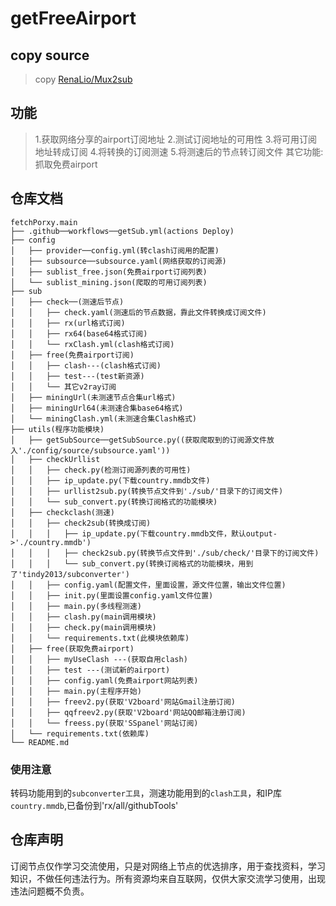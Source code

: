 # getFreeAirport

## copy source

> copy [RenaLio/Mux2sub](https://github.com/RenaLio/Mux2sub)

## 功能

> 1.获取网络分享的airport订阅地址 
> 2.测试订阅地址的可用性
> 3.将可用订阅地址转成订阅 
> 4.将转换的订阅测速
> 5.将测速后的节点转订阅文件
> 其它功能: 抓取免费airport

## 仓库文档
```
fetchPorxy.main
├── .github──workflows──getSub.yml(actions Deploy)
├── config
│   ├── provider──config.yml(转clash订阅用的配置)
│   ├── subsource──subsource.yaml(网络获取的订阅源)
│   ├── sublist_free.json(免费airport订阅列表) 
│   └── sublist_mining.json(爬取的可用订阅列表) 	
├── sub
│   ├── check──(测速后节点)
│   │   ├── check.yaml(测速后的节点数据，靠此文件转换成订阅文件)
│   │   ├── rx(url格式订阅)
│   │   ├── rx64(base64格式订阅)
│   │   └── rxClash.yml(clash格式订阅)
│   ├── free(免费airport订阅)
│   │   ├── clash---(clash格式订阅)
│   │   ├── test---(test新资源)
│   │   └── 其它v2ray订阅
│   ├── miningUrl(未测速节点合集url格式)
│   ├── miningUrl64(未测速合集base64格式)
│   └── miningClash.yml(未测速合集Clash格式)
├── utils(程序功能模块)
│   ├── getSubSource──getSubSource.py((获取爬取到的订阅源文件放入'./config/source/subsource.yaml'))
│   ├── checkUrllist
│   │   ├── check.py(检测订阅源列表的可用性)
│   │   ├── ip_update.py(下载country.mmdb文件)
│   │   ├── urllist2sub.py(转换节点文件到'./sub/'目录下的订阅文件)
│   │   └── sub_convert.py(转换订阅格式的功能模块)
│   ├── checkclash(测速)
│   │   ├── check2sub(转换成订阅)
│   │   │   ├── ip_update.py(下载country.mmdb文件，默认output->'./country.mmdb')
│   │   │   ├── check2sub.py(转换节点文件到'./sub/check/'目录下的订阅文件)
│   │   │   └── sub_convert.py(转换订阅格式的功能模块，用到了'tindy2013/subconverter')
│   │   ├── config.yaml(配置文件，里面设置，源文件位置，输出文件位置)
│   │   ├── init.py(里面设置config.yaml文件位置)
│   │   ├── main.py(多线程测速)
│   │   ├── clash.py(main调用模块)
│   │   ├── check.py(main调用模块)
│   │   └── requirements.txt(此模块依赖库)
│   ├── free(获取免费airport)
│   │   ├── myUseClash ---(获取自用clash)
│   │   ├── test ---(测试新的airport)
│   │   ├── config.yaml(免费airport网站列表)
│   │   ├── main.py(主程序开始)
│   │   ├── freev2.py(获取'V2board'网站Gmail注册订阅)
│   │   ├── qqfreev2.py(获取'V2board'网站QQ邮箱注册订阅)
│   │   └── freess.py(获取'SSpanel'网站订阅)
│   └── requirements.txt(依赖库)
└── README.md

```
### 使用注意
转码功能用到的`subconverter工具`，测速功能用到的`clash工具`，和IP库`country.mmdb`,已备份到'rx/all/githubTools'

## 仓库声明
订阅节点仅作学习交流使用，只是对网络上节点的优选排序，用于查找资料，学习知识，不做任何违法行为。所有资源均来自互联网，仅供大家交流学习使用，出现违法问题概不负责。
